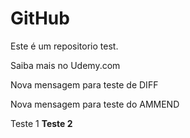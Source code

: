 # GitHub
Este é um repositorio test.

Saiba mais no Udemy.com

Nova mensagem para teste de DIFF

Nova mensagem para teste do AMMEND

Teste 1
**Teste 2**

